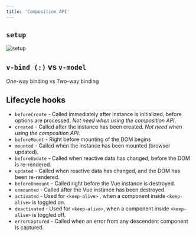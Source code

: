 ```yaml
---
title: 'Composition API'
---
```


## `setup`

![setup](https://i.imgur.com/Xrx59o2.png)

## `v-bind (:)` vs `v-model`

_One_-way binding vs _Two_-way binding

## Lifecycle hooks

- `beforeCreate` - Called immediately after instance is initialized, before options are processed. _Not need when using the composition API_.
- `created` - Called after the instance has been created. _Not need when using the composition API_.
- `beforeMount` - Right before mounting of the DOM begins
- `mounted` - Called when the instance has been mounted (browser updated).
- `beforeUpdate` - Called when reactive data has changed, before the DOM is re-rendered.
- `updated` - Called when reactive data has changed, and the DOM has been re-rendered.
- `beforeUnmount` - Called right before the Vue instance is destroyed.
- `unmounted` - Called after the Vue instance has been destroyed.
- `activated` - Used for `<keep-alive>` , when a component inside `<keep-alive>` is toggled on.
- `deactivated` - Used for `<keep-alive>`, when a component inside `<keep-alive>` is toggled off.
- `errorCaptured` - Called when an error from any descendent component is captured.
